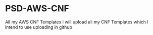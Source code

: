 # PSD-AWS-CNF
All my AWS CNF Templates
I will upload all my CNF Templates which I intend to use
uploading in github
